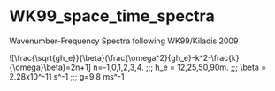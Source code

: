 # WK99_space_time_spectra
Wavenumber-Frequency Spectra following WK99/Kiladis 2009


![\frac{\sqrt{gh_e}}{\beta}(\frac{\omega^2}{gh_e}-k^2-\frac{k}{\omega}\beta)=2n+1]
 n=-1,0,1,2,3,4. \;\;\; h_e = 12,25,50,90m. \;\;\; \beta = 2.28x10^-11 s^-1 \;\;\; g=9.8 ms^-1 
